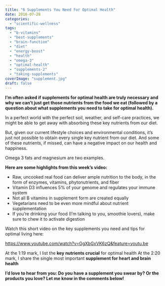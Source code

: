 ```yaml
---
title: "6 Supplements You Need For Optimal Health"
date: 2016-07-28
categories: 
  - "scientific-wellness"
tags: 
  - "b-vitamins"
  - "best-supplements"
  - "brain-function"
  - "diet"
  - "energy-boost"
  - "health"
  - "omega-3"
  - "optimal-health"
  - "supplements-2"
  - "taking-supplements"
coverImage: "supplement.jpg"
draft: false
---
```


**I’m often asked if supplements for optimal health are truly necessary and why we can’t just get those nutrients from the food we eat (followed by a question about what supplements you need to take for optimal health).**

In a perfect world with the perfect soil, weather, and self-care practices, we might be able to get away with absorbing these key nutrients from our diet.

But, given our current lifestyle choices and environmental conditions, it’s just not possible to obtain every single key nutrient from our diet. And some of these nutrients, if missed, can have a negative impact on our health and happiness.

Omega 3 fats and magnesium are two examples.

**Here are some highlights from this week’s video:**

- Raw, uncooked real food can deliver ample nutrition to the body, in the form of enzymes, vitamins, phytonutrients, and fiber
- Vitamin D3 influences 5% of your genome and regulates your immune system
- Not all B vitamins in supplement form are created equally
- Vegetarians need to be even more mindful about nutrient supplementation
- If you’re drinking your food (I’m talking to you, smoothie lovers), make sure to chew it to activate digestion

Watch this short video on the key supplements you need and tips for optimal living here:

https://www.youtube.com/watch?v=GgXbGxVK6zQ&feature=youtu.be

At the 1:19 mark, I list the **key nutrients crucial** for optimal health At the 2:20 mark, I share the single most important **supplement for heart and brain health**

**I’d love to hear from you: Do you have a supplement you swear by? Or the products you love? Let me know in the comments below!**
